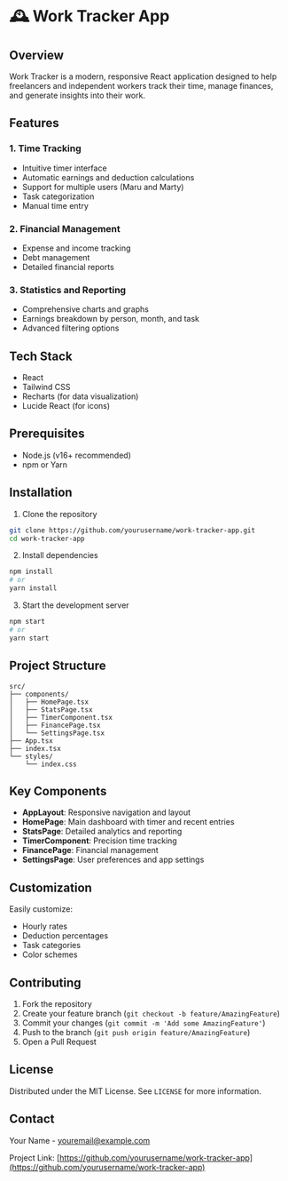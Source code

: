 # 🕰️ Work Tracker App

## Overview

Work Tracker is a modern, responsive React application designed to help freelancers and independent workers track their time, manage finances, and generate insights into their work.

## Features

### 1. Time Tracking
- Intuitive timer interface
- Automatic earnings and deduction calculations
- Support for multiple users (Maru and Marty)
- Task categorization
- Manual time entry

### 2. Financial Management
- Expense and income tracking
- Debt management
- Detailed financial reports

### 3. Statistics and Reporting
- Comprehensive charts and graphs
- Earnings breakdown by person, month, and task
- Advanced filtering options

## Tech Stack

- React
- Tailwind CSS
- Recharts (for data visualization)
- Lucide React (for icons)

## Prerequisites

- Node.js (v16+ recommended)
- npm or Yarn

## Installation

1. Clone the repository
```bash
git clone https://github.com/yourusername/work-tracker-app.git
cd work-tracker-app
```

2. Install dependencies
```bash
npm install
# or
yarn install
```

3. Start the development server
```bash
npm start
# or
yarn start
```

## Project Structure

```
src/
├── components/
│   ├── HomePage.tsx
│   ├── StatsPage.tsx
│   ├── TimerComponent.tsx
│   ├── FinancePage.tsx
│   └── SettingsPage.tsx
├── App.tsx
├── index.tsx
└── styles/
    └── index.css
```

## Key Components

- **AppLayout**: Responsive navigation and layout
- **HomePage**: Main dashboard with timer and recent entries
- **StatsPage**: Detailed analytics and reporting
- **TimerComponent**: Precision time tracking
- **FinancePage**: Financial management
- **SettingsPage**: User preferences and app settings

## Customization

Easily customize:
- Hourly rates
- Deduction percentages
- Task categories
- Color schemes

## Contributing

1. Fork the repository
2. Create your feature branch (`git checkout -b feature/AmazingFeature`)
3. Commit your changes (`git commit -m 'Add some AmazingFeature'`)
4. Push to the branch (`git push origin feature/AmazingFeature`)
5. Open a Pull Request

## License

Distributed under the MIT License. See `LICENSE` for more information.

## Contact

Your Name - youremail@example.com

Project Link: [https://github.com/yourusername/work-tracker-app](https://github.com/yourusername/work-tracker-app)
